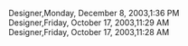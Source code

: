 ﻿Designer,Monday, December 8, 2003,1:36 PM  Designer,Friday, October 17, 2003,11:29 AM  Designer,Friday, October 17, 2003,11:28 AM
